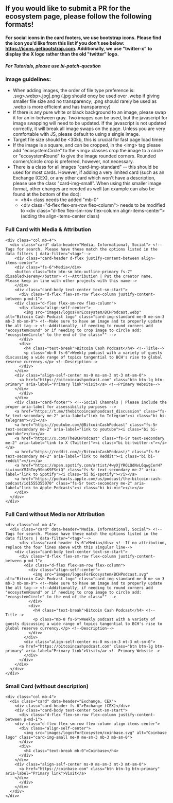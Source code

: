 ## If you would like to submit a PR for the ecosystem page, please follow the following formats!

#### For social icons in the card footers, we use bootstrap icons. Please find the icon you'd like from this list if you don't see below: https://icons.getbootstrap.com. Additionally, we use "twitter-x" to display the X logo rather than the old "twitter" logo.
##### For Tutorials, please use bi-patch-question

### Image guidelines:
- When adding images, the order of file type preference is: .svg>.webp>.jpg|.png (.jpg should onoy be used over .webp if giving smaller file size and no transparency; .png should rarely be used as .webp is more efficient and has transparency)
- If there is any pure white or black background to an image, please swap it for an in-between gray. Two images can be used, but the javascript for image swapping will need to be updated. If the javascript is not updated correctly, it will break all image swaps on the page. Unless you are very comfortable with JS, please default to using a single image.
- Target file size should be <30kb, this is crucial for fast page load times
- If the image is a square, and can be cropped, in the \<img> tag please add "ecosystemCircle" to the \<img> classes crop the image to a circle or "ecosystemRound" to give the image rounded corners. Rounded corners/circle crop is preferred, however, not necessary.
- There is a class for all images "card-img-standard" -- this should be used for most cards. However, if adding a very limited card (such as an Exchange (CEX), or any other card which won't have a description, please use the class "card-img-small". When using this smaller image format, other changes are needed as well (an example can also be found at the bottom of the doc):
  - \<h4> class needs the added "mb-0"
  - \<div class="d-flex flex-sm-row flex-column"> needs to be modified to \<div class="d-flex flex-sm-row flex-column align-items-center"> (adding the align-items-center class)

### Full Card with Media & Attribution
```
<div class="col mb-4">
  <div class="card" data-header="Media, Informational, Social"> <!--Tags for search. Please have these match the options listed in the data filters | data-filter="<tag>"-->
    <div class="card-header d-flex justify-content-between align-items-center">
	<div class="fs-6">Media</div>
	<button class="btn btn-sm btn-outline-primary fs-7" disabled>Jeremy</button> <!--Attribution | Put the creator name. Please keep in line with other projects with this name-->
    </div>
    <div class="card-body text-center text-sm-start">
      <div class="d-flex flex-sm-row flex-column justify-content-between p-md-1">
	<div class="d-flex flex-sm-row flex-column">
	  <div class="align-self-center">
	    <img src="images/logosForEcosystem/BCHPodcast.webp" alt="Bitcoin Cash Podcast logo" class="card-img-standard me-0 me-sm-3 mb-3 mb-sm-0"> <!--Make sure to have an image and to properly update the alt tag--> <!--Additionally, if needing to round corners add "ecosystemRound" or if needing to crop image to circle add: "ecosystemCircle" to the end of the class="" -->
	  </div>
	  <div>
	    <h4 class="text-break">Bitcoin Cash Podcast</h4> <!--Title-->
	    <p class="mb-0 fs-6">Weekly podcast with a variety of guests discussing a wide range of topics tangential to BCH's rise to global reserve currency.</p> <!--Description-->
	  </div>
	</div>
	<div class="align-self-center ms-0 ms-sm-3 mt-3 mt-sm-0">
	  <a href="https://bitcoincashpodcast.com" class="btn btn-lg btn-primary" aria-label="Primary link">Visit</a> <!--Primary Website-->
	</div>
      </div>
    </div>
    <div class="card-footer"> <!--Social Channels | Please include the proper aria-label for assessibility purposes -->
	<a href="https://t.me/thebitcoincashpodcast_discussion" class="fs-5r text-secondary me-2" aria-label="link to Telegram"><i class="bi bi-telegram"></i></a>
	<a href="https://youtube.com/@BitcoinCashPodcast" class="fs-5r text-secondary me-2" aria-label="link to youtube"><i class="bi bi-youtube"></i></a>
	<a href="https://x.com/TheBCHPodcast" class="fs-5r text-secondary me-2" aria-label="link to X (Twitter)"><i class="bi bi-twitter-x"></i></a>
	<a href="https://reddit.com/r/BitcoinCashPodcast/" class="fs-5r text-secondary me-2" aria-label="link to Reddit"><i class="bi bi-reddit"></i></a>
	<a href="https://open.spotify.com/artist/4wyXjYROLQdNvL6qwgCerH?si=iovnYMJhToy9SoaK9FSniQ" class="fs-5r text-secondary me-2" aria-label="link to Spotify"><i class="bi bi-spotify"></i></a>
	<a href="https://podcasts.apple.com/us/podcast/the-bitcoin-cash-podcast/id1555355070" class="fs-5r text-secondary me-2" aria-label="link to Apple Podcasts"><i class="bi bi-mic"></i></a>
    </div>
  </div>
</div>
```

### Full Card without Media nor Attribution
```
<div class="col mb-4">
  <div class="card" data-header="Media, Informational, Social"> <!--Tags for search. Please have these match the options listed in the data filters | data-filter="<tag>"-->
	  <div class="card-header fs-6">Media</div> <!--If no attribution, replace the four lines above with this singular line-->
    <div class="card-body text-center text-sm-start">
      <div class="d-flex flex-sm-row flex-column justify-content-between p-md-1">
        <div class="d-flex flex-sm-row flex-column">
          <div class="align-self-center">
            <img src="images/logosForEcosystem/BCHPodcast.svg" alt="Bitcoin Cash Podcast logo" class="card-img-standard me-0 me-sm-3 mb-3 mb-sm-0"> <!--Make sure to have an image and to properly update the alt tag--> <!--Additionally, if needing to round corners add "ecosystemRound" or if needing to crop image to circle add: "ecosystemCircle" to the end of the class="" -->
          </div>
          <div>
            <h4 class="text-break">Bitcoin Cash Podcast</h4> <!--Title-->
            <p class="mb-0 fs-6">Weekly podcast with a variety of guests discussing a wide range of topics tangential to BCH's rise to global reserve currency.</p> <!--Description-->
          </div>
        </div>
        <div class="align-self-center ms-0 ms-sm-3 mt-3 mt-sm-0">
	  <a href="https://bitcoincashpodcast.com" class="btn btn-lg btn-primary" aria-label="Primary link">Visit</a> <!--Primary Website-->
        </div>
      </div>
    </div>
  </div>
</div>
```

### Small Card (without description)
```
<div class="col mb-4">
  <div class="card" data-header="Exchange, CEX">
    <div class="card-header fs-6">Exchange (CEX)</div>
    <div class="card-body text-center text-sm-start">
      <div class="d-flex flex-sm-row flex-column justify-content-between p-md-1">
	<div class="d-flex flex-sm-row flex-column align-items-center">
	  <div class="align-self-center">
	    <img src="images/logosForEcosystem/coinbase.svg" alt="Coinbase logo" class="card-img-small me-0 me-sm-3 mb-3 mb-sm-0">
	  </div>
	  <div>
	    <h4 class="text-break mb-0">Coinbase</h4>
	  </div>
	</div>
	<div class="align-self-center ms-0 ms-sm-3 mt-3 mt-sm-0">
	  <a href="https://coinbase.com" class="btn btn-lg btn-primary" aria-label="Primary link">Visit</a>
	</div>
      </div>
    </div>
  </div>
</div>
```
